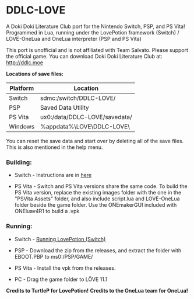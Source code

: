 # DDLC-LOVE
A Doki Doki Literature Club port for the Nintendo Switch, PSP, and PS Vita! Programmed in Lua, running under the LovePotion framework (Switch) / LOVE-OneLua and OneLua interpreter (PSP and PS Vita)

This port is unofficial and is not affiliated with Team Salvato. Please support the official game. You can download Doki Doki Literature Club at: http://ddlc.moe

**Locations of save files:**

| Platform | Location                            |
|----------|-------------------------------------|
| Switch   | sdmc:/switch/DDLC-LOVE/             |
| PSP      | Saved Data Utility                  |
| PS Vita  | ux0:/data/DDLC-LOVE/savedata/       |
| Windows  | %appdata%\LOVE\DDLC-LOVE\           |

You can reset the save data and start over by deleting all of the save files. This is also mentioned in the help menu.

### Building:
- Switch - Instructions are in [here](https://github.com/TurtleP/LovePotion/wiki/Packaging-Your-Game)

- PS Vita - Switch and PS Vita versions share the same code. To build the PS Vita version, replace the existing images folder with the one in the "PSVita Assets" folder, and also include script.lua and LOVE-OneLua folder beside the game folder. Use the ONEmakerGUI included with ONEluav4R1 to build a .vpk

### Running:
- Switch - [Running LovePotion (Switch)](https://github.com/TurtleP/LovePotion/wiki/Running-(Switch))

- PSP - Download the zip from the releases, and extract the folder with EBOOT.PBP to ms0:/PSP/GAME/

- PS Vita - Install the vpk from the releases.

- PC - Drag the game folder to LÖVE 11.1

**Credits to TurtleP for LovePotion!**
**Credits to the OneLua team for OneLua!**
